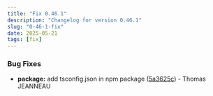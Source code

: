 ```yaml
---
title: "Fix 0.46.1"
description: "Changelog for version 0.46.1"
slug: "0-46-1-fix"
date: 2025-05-21
tags: [fix]
---
```


### Bug Fixes

- **package:** add tsconfig.json in npm package ([5a3625c](https://github.com/latechforce/engine/commit/5a3625c85cb313af6d89f2c7ce91e3da83b1eca3)) - Thomas JEANNEAU

<!-- truncate -->


